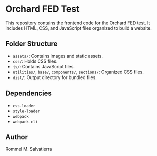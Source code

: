 Orchard FED Test
================
This repository contains the frontend code for the Orchard FED test. It includes HTML, CSS, and JavaScript files organized to build a website.

Folder Structure
----------------
- `assets/`: Contains images and static assets.
- `css/`: Holds CSS files.
- `js/`: Contains JavaScript files.
- `utilities/`, `base/`, `components/`, `sections/`: Organized CSS files.
- `dist/`: Output directory for bundled files.

Dependencies
------------
- `css-loader`
- `style-loader`
- `webpack`
- `webpack-cli`

Author
------
Rommel M. Salvatierra